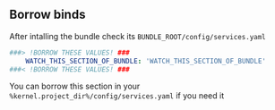 Borrow binds
--------

After intalling the bundle check its `BUNDLE_ROOT/config/services.yaml`

```yaml
###> !BORROW THESE VALUES! ###
    WATCH_THIS_SECTION_OF_BUNDLE: 'WATCH_THIS_SECTION_OF_BUNDLE'
###< !BORROW THESE VALUES! ###
```

You can borrow this section in your `%kernel.project_dir%/config/services.yaml`
if you need it